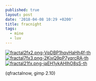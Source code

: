 ```yaml
---
published: true
layout: post
date: '2018-04-08 10:29 +0200'
title: fracnight
tags:
  - mine
  - luv
---
```

[![fractal2fx2.png-VpDBP1hqvHaHh4f-th](https://images.weserv.nl/?url=https://i.imgur.com/xCZOc8qb.jpg)](https://images.weserv.nl/?url=https://i.imgur.com/xCZOc8q.jpg)
[![fractal7fx3.png-2KjxQ9pP7yqrcRA-th](https://images.weserv.nl/?url=https://i.imgur.com/aNLG5qQb.jpg)](https://images.weserv.nl/?url=https://i.imgur.com/aNLG5qQ.jpg)
[![fractal21fx.png-jaEH1ykAHlhO8sS-th](https://images.weserv.nl/?url=https://i.imgur.com/Fw5X1gFb.jpg)](https://images.weserv.nl/?url=https://i.imgur.com/Fw5X1gF.jpg)

(qfractalnow, gimp 2.10)
